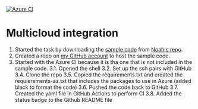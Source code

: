 [![Azure CI](https://github.com/rolozanod/azurecloud/actions/workflows/main.yml/badge.svg)](https://github.com/rolozanod/azurecloud/actions/workflows/main.yml)

# Multicloud integration

1. Started the task by downloading the [sample code](https://github.com/noahgift/github-actions-demo) from [Noah's repo](https://github.com/noahgift).
2. Created a repo on [my GitHub account](https://github.com/rolozanod) to host the sample code.
3. Started with the Azure CI because it is tha one that is not included in the sample code.
  3.1. Opened the shell
  3.2. Set up the ssh pairs with GitHub
  3.4. Clone the repo
  3.5. Copied the requirements.txt and created the requierements-az.txt that includes the packages to use in Azure (added black to format the code)
  3.6. Pushed the code back to GitHub
  3.7. Created the yaml file in GitHub Actions to perform CI
  3.8. Added the status badge to the Github README file
